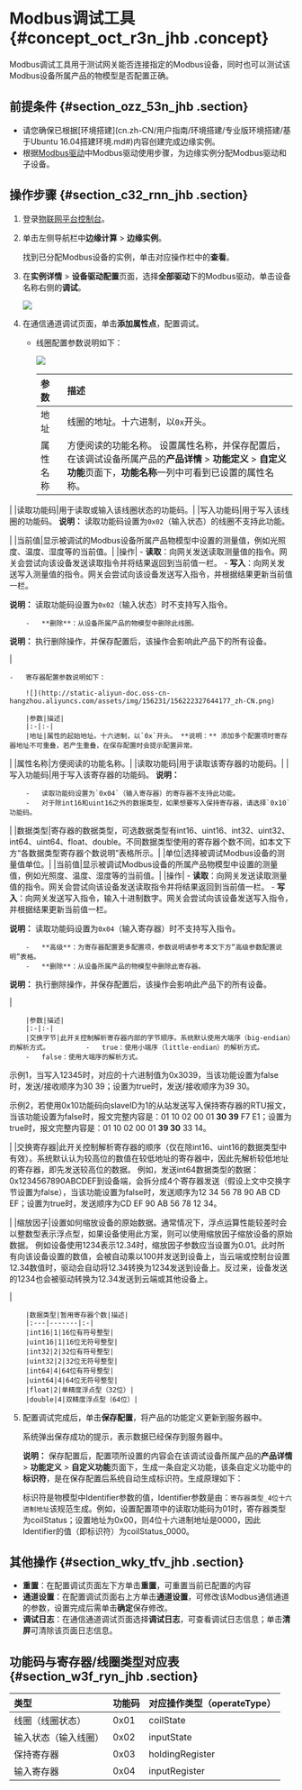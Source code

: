# Modbus调试工具 {#concept_oct_r3n_jhb .concept}

Modbus调试工具用于测试网关能否连接指定的Modbus设备，同时也可以测试该Modbus设备所属产品的物模型是否配置正确。

## 前提条件 {#section_ozz_53n_jhb .section}

-   请您确保已根据[环境搭建](cn.zh-CN/用户指南/环境搭建/专业版环境搭建/基于Ubuntu 16.04搭建环境.md#)内容创建完成边缘实例。
-   根据[Modbus驱动](cn.zh-CN/用户指南/设备接入/官方驱动/Modbus驱动.md#)中Modbus驱动使用步骤，为边缘实例分配Modbus驱动和子设备。

## 操作步骤 {#section_c32_rnn_jhb .section}

1.  登录[物联网平台控制台](http://iot.console.aliyun.com)。
2.  单击左侧导航栏中**边缘计算** \> **边缘实例**。

    找到已分配Modbus设备的实例，单击对应操作栏中的**查看**。

3.  在**实例详情** \> **设备驱动配置**页面，选择**全部驱动**下的Modbus驱动，单击设备名称右侧的**调试**。

    ![](http://static-aliyun-doc.oss-cn-hangzhou.aliyuncs.com/assets/img/156231/156222327644172_zh-CN.png)

4.  在通信通道调试页面，单击**添加属性点**，配置调试。
    -   线圈配置参数说明如下：

        ![](http://static-aliyun-doc.oss-cn-hangzhou.aliyuncs.com/assets/img/156231/156222327644174_zh-CN.png)

        |参数|描述|
        |:-|:-|
        |地址|线圈的地址。十六进制，以`0x`开头。|
        |属性名称|方便阅读的功能名称。 设置属性名称，并保存配置后，在该调试设备所属产品的**产品详情** \> **功能定义** \> **自定义功能**页面下，**功能名称**一列中可看到已设置的属性名称。

 |
        |读取功能码|用于读取或输入该线圈状态的功能码。|
        |写入功能码|用于写入该线圈的功能码。 **说明：** 读取功能码设置为`0x02`（输入状态）的线圈不支持此功能。

 |
        |当前值|显示被调试的Modbus设备所属产品物模型中设置的测量值，例如光照度、温度、湿度等的当前值。|
        |操作|         -   **读取**：向网关发送读取测量值的指令。网关会尝试向该设备发送读取指令并将结果返回到当前值一栏。
        -   **写入**：向网关发送写入测量值的指令。网关会尝试向该设备发送写入指令，并根据结果更新当前值一栏。

**说明：** 读取功能码设置为`0x02`（输入状态）时不支持写入指令。

        -   **删除**：从设备所属产品的物模型中删除此线圈。

**说明：** 执行删除操作，并保存配置后，该操作会影响此产品下的所有设备。

 |

    -   寄存器配置参数说明如下：

        ![](http://static-aliyun-doc.oss-cn-hangzhou.aliyuncs.com/assets/img/156231/156222327644177_zh-CN.png)

        |参数|描述|
        |:-|:-|
        |地址|属性的起始地址。十六进制，以`0x`开头。 **说明：** 添加多个配置项时寄存器地址不可重叠，若产生重叠，在保存配置时会提示配置异常。

 |
        |属性名称|方便阅读的功能名称。|
        |读取功能码|用于读取该寄存器的功能码。|
        |写入功能码|用于写入该寄存器的功能码。 **说明：** 

        -   读取功能码设置为`0x04`（输入寄存器）的寄存器不支持此功能。
        -   对于除int16和uint16之外的数据类型，如果想要写入保持寄存器，请选择`0x10`功能码。
 |
        |数据类型|寄存器的数据类型，可选数据类型有int16、uint16、int32、uint32、int64、uint64、float、double。不同数据类型使用的寄存器个数不同，如本文下方“各数据类型寄存器个数说明”表格所示。|
        |单位|选择被调试Modbus设备的测量值单位。|
        |当前值|显示被调试Modbus设备的所属产品物模型中设置的测量值，例如光照度、温度、湿度等的当前值。|
        |操作|         -   **读取**：向网关发送读取测量值的指令。网关会尝试向该设备发送读取指令并将结果返回到当前值一栏。
        -   **写入**：向网关发送写入指令，输入十进制数字。网关会尝试向该设备发送写入指令，并根据结果更新当前值一栏。

**说明：** 读取功能码设置为`0x04`（输入寄存器）时不支持写入指令。

        -   **高级**：为寄存器配置更多配置项，参数说明请参考本文下方“高级参数配置说明”表格。
        -   **删除**：从设备所属产品的物模型中删除此寄存器。

**说明：** 执行删除操作，并保存配置后，该操作会影响此产品下的所有设备。

 |

        |参数|描述|
        |:-|:-|
        |交换字节|此开关控制解析寄存器内部的字节顺序。系统默认使用大端序（big-endian）的解析方式。         -   true：使用小端序（little-endian）的解析方式。
        -   false：使用大端序的解析方式。
 示例1，当写入12345时，对应的十六进制值为0x3039，当该功能设置为false时，发送/接收顺序为30 39；设置为true时，发送/接收顺序为39 30。

 示例2，若使用0x10功能码向slaveID为1的从站发送写入保持寄存器的RTU报文，当该功能设置为false时，报文完整内容是：01 10 02 00 01 **30 39** F7 E1；设置为true时，报文完整内容是：01 10 02 00 01 **39 30** 33 14。

 |
        |交换寄存器|此开关控制解析寄存器的顺序（仅在除int16、uint16的数据类型中有效）。系统默认认为较高位的数值在较低地址的寄存器中，因此先解析较低地址的寄存器，即先发送较高位的数据。 例如，发送int64数据类型的数据：0x1234567890ABCDEF到设备端，会拆分成4个寄存器发送（假设上文中交换字节设置为false），当该功能设置为false时，发送顺序为12 34 56 78 90 AB CD EF；设置为true时，发送顺序为CD EF 90 AB 56 78 12 34。

 |
        |缩放因子|设置如何缩放设备的原始数据。通常情况下，浮点运算性能较差时会以整数型表示浮点型，如果设备使用此方案，则可以使用缩放因子缩放设备的原始数据。 例如设备使用1234表示12.34时，缩放因子参数应当设置为0.01。此时所有向该设备设置的数值，会被自动乘以100并发送到设备上，当云端或控制台设置12.34数值时，驱动会自动将12.34转换为1234发送到设备上。反过来，设备发送的1234也会被驱动转换为12.34发送到云端或其他设备上。

 |

        |数据类型|暂用寄存器个数|描述|
        |:---|-------|:-|
        |int16|1|16位有符号整型|
        |uint16|1|16位无符号整型|
        |int32|2|32位有符号整型|
        |uint32|2|32位无符号整型|
        |int64|4|64位有符号整型|
        |uint64|4|64位无符号整型|
        |float|2|单精度浮点型（32位）|
        |double|4|双精度浮点型（64位）|

5.  配置调试完成后，单击**保存配置**，将产品的功能定义更新到服务器中。

    系统弹出保存成功的提示，表示数据已经保存到服务器中。

    **说明：** 保存配置后，配置项所设置的内容会在该调试设备所属产品的**产品详情** \> **功能定义** \> **自定义功能**页面下，生成一条自定义功能，该条自定义功能中的**标识符**，是在保存配置后系统自动生成标识符。生成原理如下：

    标识符是物模型中Identifier参数的值，Identifier参数是由：`寄存器类型_4位十六进制地址`该规范生成。例如，设置配置项中的读取功能码为01时，寄存器类型为coilStatus；设置地址为0x00，则4位十六进制地址是0000，因此Identifier的值（即标识符）为coilStatus\_0000。


## 其他操作 {#section_wky_tfv_jhb .section}

-   **重置**：在配置调试页面左下方单击**重置**，可重置当前已配置的内容
-   **通道设置**：在配置调试页面右上方单击**通道设置**，可修改该Modbus通信通道的参数，设置完成后需单击**确定**保存修改。
-   **调试日志**：在通信通道调试页面选择**调试日志**，可查看调试日志信息；单击**清屏**可清除该页面日志信息。

## 功能码与寄存器/线圈类型对应表 {#section_w3f_ryn_jhb .section}

|类型|功能码|对应操作类型（operateType）|
|:-|---|:------------------|
|线圈（线圈状态）|0x01|coilState|
|输入状态（输入线圈）|0x02|inputState|
|保持寄存器|0x03|holdingRegister|
|输入寄存器|0x04|inputRegister|

